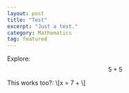 ```yaml
---
layout: post
title: "Test"
excerpt: "Just a test."
category: Mathematics
tag: featured
---
```


Explore: $$ 5 + 5 $$

This works too?: 
\\[x = 7 + \\]
